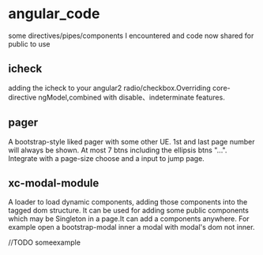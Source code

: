 # angular_code

some directives/pipes/components I encountered and code now shared for public to use


## icheck
adding the icheck to your angular2 radio/checkbox.Overriding core-directive ngModel,combined with disable、indeterminate features.


## pager
A bootstrap-style liked pager with some other UE. 1st and last page number will always be shown. At most 7 btns including the ellipsis btns "...". Integrate with a page-size choose and a input to jump page.


## xc-modal-module
A loader to load dynamic components, adding those components into the tagged dom structure. It can be used for adding some public components which may be Singleton in a page.It can add a components anywhere. For example open a bootstrap-modal inner a modal with modal's dom not inner.

//TODO someexample

